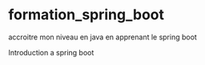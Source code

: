 # formation_spring_boot
accroitre mon niveau en java en apprenant le spring boot

Introduction a spring boot
